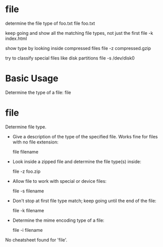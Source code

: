 # file

determine the file type of foo.txt
    file foo.txt

keep going and show all the matching file types, not just the first
    file -k index.html

show type by looking inside compressed files
    file -z compressed.gzip

try to classify special files like disk partitions
    file -s /dev/disk0


# Basic Usage

Determine the type of a file:
    file <file>

# file                                                                                        
                                                                                              
  Determine file type.                                                                        
                                                                                              
- Give a description of the type of the specified file. Works fine for files with no file extension:
                                                                                              
  file filename                                                                               
                                                                                              
- Look inside a zipped file and determine the file type(s) inside:                            
                                                                                              
  file -z foo.zip                                                                             
                                                                                              
- Allow file to work with special or device files:                                            
                                                                                              
  file -s filename                                                                            
                                                                                              
- Don't stop at first file type match; keep going until the end of the file:                  
                                                                                              
  file -k filename                                                                            
                                                                                              
- Determine the mime encoding type of a file:                                                 
                                                                                              
  file -i filename                                                                            
                                                                                              
                                                                                              
                                                                                              
No cheatsheet found for 'file'.
